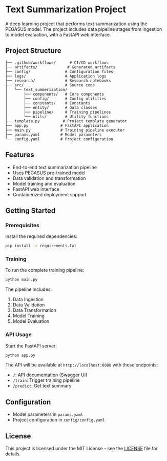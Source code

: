 # Text Summarization Project

A deep learning project that performs text summarization using the PEGASUS model. The project includes data pipeline stages from ingestion to model evaluation, with a FastAPI web interface.

## Project Structure

```
├── .github/workflows/      # CI/CD workflows
├── artifacts/             # Generated artifacts
├── config/               # Configuration files
├── logs/                 # Application logs
├── research/             # Research notebooks
├── src/                  # Source code
│   └── text_summerization/
│       ├── components/   # Core components
│       ├── config/       # Config utilities
│       ├── constants/    # Constants
│       ├── entity/       # Data classes
│       ├── pipeline/     # Training pipelines
│       └── utils/        # Utility functions
├── template.py          # Project template generator
├── app.py              # FastAPI application
├── main.py             # Training pipeline executor
├── params.yaml         # Model parameters
└── config.yaml         # Project configuration
```

## Features

- End-to-end text summarization pipeline
- Uses PEGASUS pre-trained model
- Data validation and transformation
- Model training and evaluation
- FastAPI web interface
- Containerized deployment support

## Getting Started

### Prerequisites

Install the required dependencies:

```bash
pip install -r requirements.txt
```

### Training

To run the complete training pipeline:

```bash
python main.py
```

The pipeline includes:
1. Data Ingestion
2. Data Validation  
3. Data Transformation
4. Model Training
5. Model Evaluation

### API Usage

Start the FastAPI server:

```bash
python app.py
```

The API will be available at `http://localhost:8080` with these endpoints:

- `/`: API documentation (Swagger UI)
- `/train`: Trigger training pipeline
- `/predict`: Get text summary

## Configuration

- Model parameters in `params.yaml`
- Project configuration in `config/config.yaml`

## License

This project is licensed under the MIT License - see the [LICENSE](LICENSE) file for details.